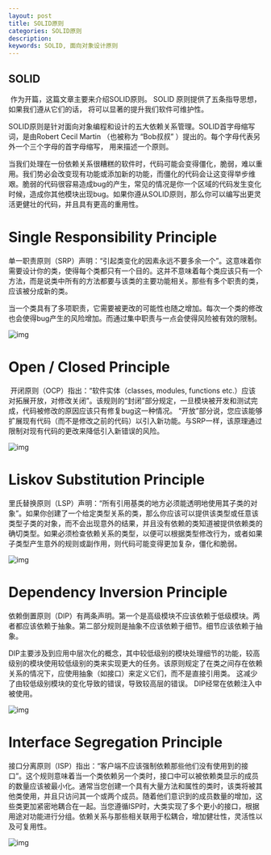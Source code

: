 ```yaml
---
layout: post
title: SOLID原则
categories: SOLID原则
description: 
keywords: SOLID, 面向对象设计原则
---
```


## SOLID

​        作为开篇，这篇文章主要来介绍SOLID原则。 SOLID 原则提供了五条指导思想，如果我们遵从它们的话， 将可以显著的提升我们软件可维护性。

​        SOLID原则是针对面向对象编程和设计的五大依赖关系管理。SOLID首字母缩写词，是由Robert Cecil Martin （也被称为 “Bob叔叔” ）提出的。每个字母代表另外一个三个字母的首字母缩写， 用来描述一个原则。

​        当我们处理在一份依赖关系很糟糕的软件时，代码可能会变得僵化，脆弱，难以重用。我们势必会改变现有功能或添加新的功能，而僵化的代码会让这变得举步维艰。脆弱的代码很容易造成bug的产生，常见的情况是你一个区域的代码发生变化时候，造成你其他模块出现bug。如果你遵从SOLID原则，那么你可以编写出更灵活更健壮的代码，并且具有更高的重用性。

# Single Responsibility Principle

​        单一职责原则（SRP）声明：“引起类变化的因素永远不要多余一个”。这意味着你需要设计你的类，使得每个类都只有一个目的。这并不意味着每个类应该只有一个方法，而是说类中所有的方法都要与该类的主要功能相关。那些有多个职责的类，应该被分成新的类。

​        当一个类具有了多项职责，它需要被更改的可能性也随之增加。每次一个类的修改也会使得bug产生的风险增加。而通过集中职责与一点会使得风险被有效的限制。

![img](http://upload-images.jianshu.io/upload_images/2229793-d570c6f004008222.jpg?imageMogr2/auto-orient/strip%7CimageView2/2/w/1240)



# Open / Closed Principle

​        开闭原则（OCP）指出：“软件实体（classes, modules, functions etc.）应该对拓展开放，对修改关闭”。该规则的“封闭”部分规定，一旦模块被开发和测试完成，代码被修改的原因应该只有修复bug这一种情况。 “开放”部分说，您应该能够扩展现有代码（而不是修改之前的代码）以引入新功能。与SRP一样，该原理通过限制对现有代码的更改来降低引入新错误的风险。

![img](http://upload-images.jianshu.io/upload_images/2229793-69644c76f669a5f2.jpg?imageMogr2/auto-orient/strip%7CimageView2/2/w/1240)

# Liskov Substitution Principle

​      里氏替换原则（LSP）声明：“所有引用基类的地方必须能透明地使用其子类的对象”。如果你创建了一个给定类型关系的类，那么你应该可以提供该类型或任意该类型子类的对象，而不会出现意外的结果，并且没有依赖的类知道被提供依赖类的确切类型。如果必须检查依赖关系的类型，以便可以根据类型修改行为，或者如果子类型产生意外的规则或副作用，则代码可能变得更加复杂，僵化和脆弱。

![img](http://upload-images.jianshu.io/upload_images/2229793-d14fe68462017a62.jpg?imageMogr2/auto-orient/strip%7CimageView2/2/w/1240)

# Dependency Inversion Principle 

​        依赖倒置原则（DIP）有两条声明。第一个是高级模块不应该依赖于低级模块。两者都应该依赖于抽象。第二部分规则是抽象不应该依赖于细节。细节应该依赖于抽象。

​        DIP主要涉及到应用中层次化的概念，其中较低级别的模块处理细节的功能，较高级别的模块使用较低级别的类来实现更大的任务。该原则规定了在类之间存在依赖关系的情况下，应使用抽象（如接口）来定义它们，而不是直接引用类。 这减少了由较低级别模块的变化导致的错误，导致较高层的错误。 DIP经常在依赖注入中被使用。

![img](http://upload-images.jianshu.io/upload_images/2229793-cdd2978836c614b6.jpg?imageMogr2/auto-orient/strip%7CimageView2/2/w/1240)

# Interface Segregation Principle  

接口分离原则（ISP）指出：“客户端不应该强制依赖那些他们没有使用到的接口”。这个规则意味着当一个类依赖另一个类时，接口中可以被依赖类显示的成员的数量应该被最小化。通常当您创建一个具有大量方法和属性的类时，该类将被其他类使用，并且只访问其一个或两个成员。随着他们意识到的成员数量的增加，这些类更加紧密地耦合在一起。当您遵循ISP时，大类实现了多个更小的接口，根据用途对功能进行分组。依赖关系与那些相关联用于松耦合，增加健壮性，灵活性以及可复用性。



![img](http://upload-images.jianshu.io/upload_images/2229793-71594478f646bfec.jpg?imageMogr2/auto-orient/strip%7CimageView2/2/w/1240)